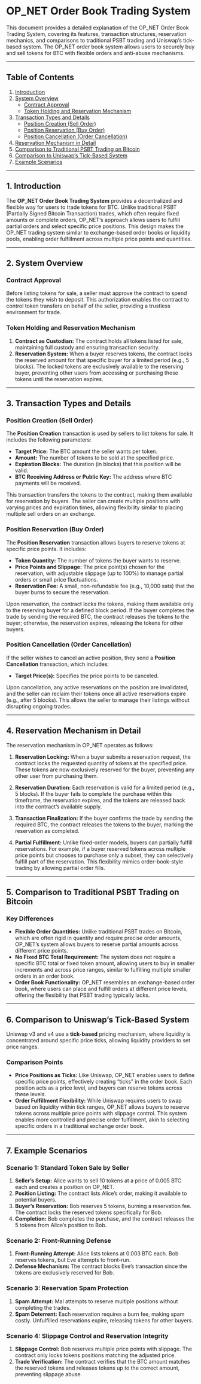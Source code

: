 # OP_NET Order Book Trading System

This document provides a detailed explanation of the OP_NET Order Book Trading System, covering its features,
transaction
structures, reservation mechanics, and comparisons to traditional PSBT trading and Uniswap’s tick-based system. The
OP_NET order book system allows users to securely buy and sell tokens for BTC with flexible orders and anti-abuse
mechanisms.

---

## Table of Contents

1. [Introduction](#introduction)
2. [System Overview](#system-overview)
    - [Contract Approval](#contract-approval)
    - [Token Holding and Reservation Mechanism](#token-holding-and-reservation-mechanism)
3. [Transaction Types and Details](#transaction-types-and-details)
    - [Position Creation (Sell Order)](#position-creation-sell-order)
    - [Position Reservation (Buy Order)](#position-reservation-buy-order)
    - [Position Cancellation (Order Cancellation)](#position-cancellation-order-cancellation)
4. [Reservation Mechanism in Detail](#reservation-mechanism-in-detail)
5. [Comparison to Traditional PSBT Trading on Bitcoin](#comparison-to-traditional-psbt-trading-on-bitcoin)
6. [Comparison to Uniswap’s Tick-Based System](#comparison-to-uniswaps-tick-based-system)
7. [Example Scenarios](#example-scenarios)

---

## 1. Introduction

The **OP_NET Order Book Trading System** provides a decentralized and flexible way for users to trade tokens for BTC.
Unlike traditional PSBT (Partially Signed Bitcoin Transaction) trades, which often require fixed amounts or complete
orders, OP_NET’s approach allows users to fulfill partial orders and select specific price positions. This design makes
the OP_NET trading system similar to exchange-based order books or liquidity pools, enabling order fulfillment across
multiple price points and quantities.

---

## 2. System Overview

### Contract Approval

Before listing tokens for sale, a seller must approve the contract to spend the tokens they wish to deposit. This
authorization enables the contract to control token transfers on behalf of the seller, providing a trustless environment
for trade.

### Token Holding and Reservation Mechanism

1. **Contract as Custodian:** The contract holds all tokens listed for sale, maintaining full custody and ensuring
   transaction security.
2. **Reservation System:** When a buyer reserves tokens, the contract locks the reserved amount for that specific buyer
   for a limited period (e.g., 5 blocks). The locked tokens are exclusively available to the reserving buyer, preventing
   other users from accessing or purchasing these tokens until the reservation expires.

---

## 3. Transaction Types and Details

### Position Creation (Sell Order)

The **Position Creation** transaction is used by sellers to list tokens for sale. It includes the following parameters:

- **Target Price:** The BTC amount the seller wants per token.
- **Amount:** The number of tokens to be sold at the specified price.
- **Expiration Blocks:** The duration (in blocks) that this position will be valid.
- **BTC Receiving Address or Public Key:** The address where BTC payments will be received.

This transaction transfers the tokens to the contract, making them available for reservation by buyers. The seller can
create multiple positions with varying prices and expiration times, allowing flexibility similar to placing multiple
sell orders on an exchange.

### Position Reservation (Buy Order)

The **Position Reservation** transaction allows buyers to reserve tokens at specific price points. It includes:

- **Token Quantity:** The number of tokens the buyer wants to reserve.
- **Price Points and Slippage:** The price point(s) chosen for the reservation, with adjustable slippage (up to 100%) to
  manage partial orders or small price fluctuations.
- **Reservation Fee:** A small, non-refundable fee (e.g., 10,000 sats) that the buyer burns to secure the reservation.

Upon reservation, the contract locks the tokens, making them available only to the reserving buyer for a defined block
period. If the buyer completes the trade by sending the required BTC, the contract releases the tokens to the buyer;
otherwise, the reservation expires, releasing the tokens for other buyers.

### Position Cancellation (Order Cancellation)

If the seller wishes to cancel an active position, they send a **Position Cancellation** transaction, which includes:

- **Target Price(s):** Specifies the price points to be canceled.

Upon cancellation, any active reservations on the position are invalidated, and the seller can reclaim their tokens once
all active reservations expire (e.g., after 5 blocks). This allows the seller to manage their listings without
disrupting ongoing trades.

---

## 4. Reservation Mechanism in Detail

The reservation mechanism in OP_NET operates as follows:

1. **Reservation Locking:** When a buyer submits a reservation request, the contract locks the requested quantity of
   tokens at the specified price. These tokens are now exclusively reserved for the buyer, preventing any other user
   from purchasing them.

2. **Reservation Duration:** Each reservation is valid for a limited period (e.g., 5 blocks). If the buyer fails to
   complete the purchase within this timeframe, the reservation expires, and the tokens are released back into the
   contract’s available supply.

3. **Transaction Finalization:** If the buyer confirms the trade by sending the required BTC, the contract releases the
   tokens to the buyer, marking the reservation as completed.

4. **Partial Fulfillment:** Unlike fixed-order models, buyers can partially fulfill reservations. For example, if a
   buyer reserved tokens across multiple price points but chooses to purchase only a subset, they can selectively
   fulfill part of the reservation. This flexibility mimics order-book-style trading by allowing partial order fills.

---

## 5. Comparison to Traditional PSBT Trading on Bitcoin

### Key Differences

- **Flexible Order Quantities:** Unlike traditional PSBT trades on Bitcoin, which are often rigid in quantity and
  require precise order amounts, OP_NET’s system allows buyers to reserve partial amounts across different price points.
- **No Fixed BTC Total Requirement:** The system does not require a specific BTC total or fixed token amount, allowing
  users to buy in smaller increments and across price ranges, similar to fulfilling multiple smaller orders in an order
  book.
- **Order Book Functionality:** OP_NET resembles an exchange-based order book, where users can place and fulfill orders
  at different price levels, offering the flexibility that PSBT trading typically lacks.

---

## 6. Comparison to Uniswap’s Tick-Based System

Uniswap v3 and v4 use a **tick-based** pricing mechanism, where liquidity is concentrated around specific price ticks,
allowing liquidity providers to set price ranges.

### Comparison Points

- **Price Positions as Ticks:** Like Uniswap, OP_NET enables users to define specific price points, effectively creating
  “ticks” in the order book. Each position acts as a price level, and buyers can reserve tokens across these levels.
- **Order Fulfillment Flexibility:** While Uniswap requires users to swap based on liquidity within tick ranges, OP_NET
  allows buyers to reserve tokens across multiple price points with slippage control. This system enables more
  controlled and precise order fulfillment, akin to selecting specific orders in a traditional exchange order book.

---

## 7. Example Scenarios

### Scenario 1: Standard Token Sale by Seller

1. **Seller’s Setup:** Alice wants to sell 10 tokens at a price of 0.005 BTC each and creates a position on OP_NET.
2. **Position Listing:** The contract lists Alice’s order, making it available to potential buyers.
3. **Buyer’s Reservation:** Bob reserves 5 tokens, burning a reservation fee. The contract locks the reserved tokens
   specifically for Bob.
4. **Completion:** Bob completes the purchase, and the contract releases the 5 tokens from Alice’s position to Bob.

### Scenario 2: Front-Running Defense

1. **Front-Running Attempt:** Alice lists tokens at 0.003 BTC each. Bob reserves tokens, but Eve attempts to front-run.
2. **Defense Mechanism:** The contract blocks Eve’s transaction since the tokens are exclusively reserved for Bob.

### Scenario 3: Reservation Spam Protection

1. **Spam Attempt:** Mal attempts to reserve multiple positions without completing the trades.
2. **Spam Deterrent:** Each reservation requires a burn fee, making spam costly. Unfulfilled reservations expire,
   releasing tokens for other buyers.

### Scenario 4: Slippage Control and Reservation Integrity

1. **Slippage Control:** Bob reserves multiple price points with slippage. The contract only locks tokens positions
   matching the adjusted price.
2. **Trade Verification:** The contract verifies that the BTC amount matches the reserved tokens and releases tokens up
   to the correct amount, preventing slippage abuse.
